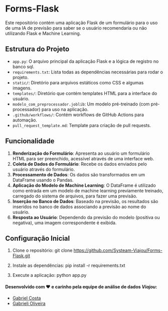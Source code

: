 # Forms-Flask

Este repositório contém uma aplicação Flask de um formulário para o uso de uma IA de previsão para saber se o usuário recomendaria ou não utilizando Flask e Machine Learning.

## Estrutura do Projeto

- `app.py`: O arquivo principal da aplicação Flask e a lógica de registro no banco sql.
- `requirements.txt`: Lista todas as dependências necessárias para rodar o projeto.
- `static/`: Diretório para arquivos estáticos como CSS e algumas imagens.
- `templates/`: Diretório que contém templates HTML para a interface do usuário.
- `modelo_com_preprocessador.joblib`: Um modelo pré-treinado (com pré-processador) para uso na aplicação.
- `.github/workflows/`: Contém workflows de GitHub Actions para automação.
- `pull_request_template.md`: Template para criação de pull requests.

## Funcionalidade

  1. **Renderização do Formulário**: Apresenta ao usuário um formulário HTML para ser preenchido, acessível através de uma interface web.
  2. **Coleta de Dados do Formulário**: Recebe os dados enviados pelo usuário através do formulário.
  3. **Processamento de Dados**: Os dados são transformados em um DataFrame usando o Pandas.
  4. **Aplicação do Modelo de Machine Learning**: O DataFrame é utilizado como entrada em um modelo de machine learning previamente treinado, carregado do sistema de arquivos, para fazer uma previsão.
  5. **Inserção no Banco de Dados**: Baseado na previsão, os resultados são inseridos no banco de dados associando a previsão ao nome do usuário.
  6. **Resposta ao Usuário**: Dependendo da previsão do modelo (positiva ou negativa), uma imagem correspondente é exibida.


## Configuração Inicial

1. Clone o repositório:
git clone https://github.com/Systeam-Viajou/Forms-Flask.git

2. Instale as dependências:
pip install -r requirements.txt

3. Execute a aplicação:
python app.py

#### Desenvolvido com ❤ e carinho pela equipe de análise de dados *Viajou*:

- [Gabriel Costa](https://github.com/gbrlscosta)
- [Gabrieli Oliveira](https://github.com/gabrieliolveira)
